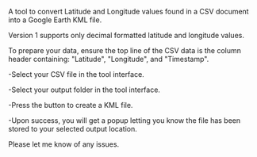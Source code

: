 A tool to convert Latitude and Longitude values found in a CSV document into a Google Earth KML file.

Version 1 supports only decimal formatted latitude and longitude values. 

To prepare your data, ensure the top line of the CSV data is the column header containing: "Latitude", "Longitude", and "Timestamp".

-Select your CSV file in the tool interface.

-Select your output folder in the tool interface.

-Press the button to create a KML file.

-Upon success, you will get a popup letting you know the file has been stored to your selected output location. 

Please let me know of any issues. 
